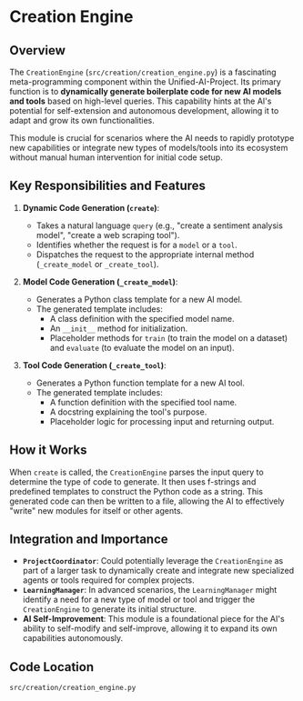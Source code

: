 # Creation Engine

## Overview

The `CreationEngine` (`src/creation/creation_engine.py`) is a fascinating meta-programming component within the Unified-AI-Project. Its primary function is to **dynamically generate boilerplate code for new AI models and tools** based on high-level queries. This capability hints at the AI's potential for self-extension and autonomous development, allowing it to adapt and grow its own functionalities.

This module is crucial for scenarios where the AI needs to rapidly prototype new capabilities or integrate new types of models/tools into its ecosystem without manual human intervention for initial code setup.

## Key Responsibilities and Features

1.  **Dynamic Code Generation (`create`)**:
    *   Takes a natural language `query` (e.g., "create a sentiment analysis model", "create a web scraping tool").
    *   Identifies whether the request is for a `model` or a `tool`.
    *   Dispatches the request to the appropriate internal method (`_create_model` or `_create_tool`).

2.  **Model Code Generation (`_create_model`)**:
    *   Generates a Python class template for a new AI model.
    *   The generated template includes:
        *   A class definition with the specified model name.
        *   An `__init__` method for initialization.
        *   Placeholder methods for `train` (to train the model on a dataset) and `evaluate` (to evaluate the model on an input).

3.  **Tool Code Generation (`_create_tool`)**:
    *   Generates a Python function template for a new AI tool.
    *   The generated template includes:
        *   A function definition with the specified tool name.
        *   A docstring explaining the tool's purpose.
        *   Placeholder logic for processing input and returning output.

## How it Works

When `create` is called, the `CreationEngine` parses the input query to determine the type of code to generate. It then uses f-strings and predefined templates to construct the Python code as a string. This generated code can then be written to a file, allowing the AI to effectively "write" new modules for itself or other agents.

## Integration and Importance

-   **`ProjectCoordinator`**: Could potentially leverage the `CreationEngine` as part of a larger task to dynamically create and integrate new specialized agents or tools required for complex projects.
-   **`LearningManager`**: In advanced scenarios, the `LearningManager` might identify a need for a new type of model or tool and trigger the `CreationEngine` to generate its initial structure.
-   **AI Self-Improvement**: This module is a foundational piece for the AI's ability to self-modify and self-improve, allowing it to expand its own capabilities autonomously.

## Code Location

`src/creation/creation_engine.py`
